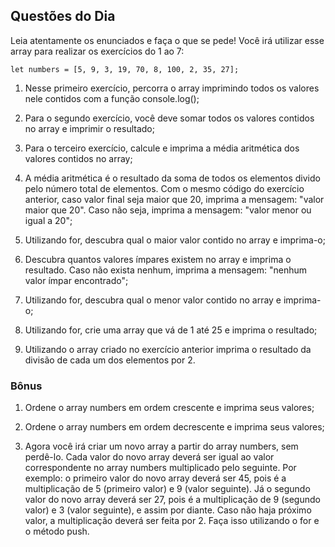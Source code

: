 ## Questões do Dia

Leia atentamente os enunciados e faça o que se pede! Você irá utilizar esse array para realizar os exercícios do 1 ao 7:
```
let numbers = [5, 9, 3, 19, 70, 8, 100, 2, 35, 27];
```

1. Nesse primeiro exercício, percorra o array imprimindo todos os valores nele contidos com a função console.log();
2. Para o segundo exercício, você deve somar todos os valores contidos no array e imprimir o resultado;

3. Para o terceiro exercício, calcule e imprima a média aritmética dos valores contidos no array;

4. A média aritmética é o resultado da soma de todos os elementos divido pelo número total de elementos.
Com o mesmo código do exercício anterior, caso valor final seja maior que 20, imprima a mensagem: "valor maior que 20". Caso não seja, imprima a mensagem: "valor menor ou igual a 20";

5. Utilizando for, descubra qual o maior valor contido no array e imprima-o;

6. Descubra quantos valores ímpares existem no array e imprima o resultado. Caso não exista nenhum, imprima a mensagem: "nenhum valor ímpar encontrado";

7. Utilizando for, descubra qual o menor valor contido no array e imprima-o;

8. Utilizando for, crie uma array que vá de 1 até 25 e imprima o resultado;

9. Utilizando o array criado no exercício anterior imprima o resultado da divisão de cada um dos elementos por 2.

### Bônus

1. Ordene o array numbers em ordem crescente e imprima seus valores;

2. Ordene o array numbers em ordem decrescente e imprima seus valores;

3. Agora você irá criar um novo array a partir do array numbers, sem perdê-lo. Cada valor do novo array deverá ser igual ao valor correspondente no array numbers multiplicado pelo seguinte. Por exemplo: o primeiro valor do novo array deverá ser 45, pois é a multiplicação de 5 (primeiro valor) e 9 (valor seguinte). Já o segundo valor do novo array deverá ser 27, pois é a multiplicação de 9 (segundo valor) e 3 (valor seguinte), e assim por diante. Caso não haja próximo valor, a multiplicação deverá ser feita por 2. Faça isso utilizando o for e o método push.